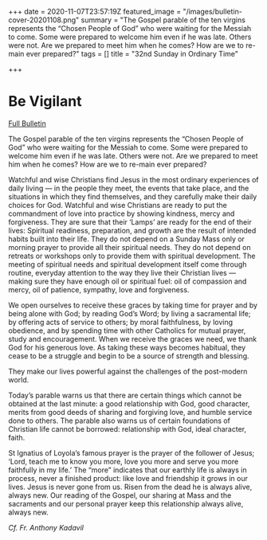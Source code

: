 +++
date = 2020-11-07T23:57:19Z
featured_image = "/images/bulletin-cover-20201108.png"
summary = "The Gospel parable of the ten virgins represents the “Chosen People of God” who were waiting for the Messiah to come. Some were prepared to welcome him even if he was late. Others were not. Are we prepared to meet him when he comes? How are we to re-main ever prepared?"
tags = []
title = "32nd Sunday in Ordinary Time"

+++
# Be Vigilant

[Full Bulletin](http://nebula.wsimg.com/4c09924fc3e6832a70fab78ebe179d86?AccessKeyId=2AF9533DEE1BA9433B58&disposition=0&alloworigin=1)

The Gospel parable of the ten virgins represents the “Chosen People of God” who were waiting for the Messiah to come. Some were prepared to welcome him even if he was late. Others were not. Are we prepared to meet him when he comes? How are we to re-main ever prepared?

Watchful and wise Christians find Jesus in the most ordinary experiences of daily living — in the people they meet, the events that take place, and the situations in which they find themselves, and they carefully make their daily choices for God. Watchful and wise Christians are ready to put the commandment of love into practice by showing kindness, mercy and forgiveness. They are sure that their ‘Lamps’ are ready for the end of their lives: Spiritual readiness, preparation, and growth are the result of intended habits built into their life. They do not depend on a Sunday Mass only or morning prayer to provide all their spiritual needs. They do not depend on retreats or workshops only to provide them with spiritual development. The meeting of spiritual needs and spiritual development itself come through routine, everyday attention to the way they live their Christian lives — making sure they have enough oil or spiritual fuel: oil of compassion and mercy, oil of patience, sympathy, love and forgiveness.

We open ourselves to receive these graces by taking time for prayer and by being alone with God; by reading God’s Word; by living a sacramental life; by offering acts of service to others; by moral faithfulness, by loving obedience, and by spending time with other Catholics for mutual prayer, study and encouragement. When we receive the graces we need, we thank God for his generous love. As taking these ways becomes habitual, they cease to be a struggle and begin to be a source of strength and blessing.

They make our lives powerful against the challenges of the post-modern world.

Today’s parable warns us that there are certain things which cannot be obtained at the last minute: a good relationship with God, good character, merits from good deeds of sharing and forgiving love, and humble service done to others. The parable also warns us of certain foundations of Christian life cannot be borrowed: relationship with God, ideal character, faith.

St Ignatius of Loyola’s famous prayer is the prayer of the follower of Jesus; ‘Lord, teach me to know you more, love you more and serve you more faithfully in my life.’ The “more” indicates that our earthly life is always in process, never a finished product: like love and friendship it grows in our lives. Jesus is never gone from us. Risen from the dead he is always alive, always new. Our reading of the Gospel, our sharing at Mass and the sacraments and our personal prayer keep this relationship always alive, always new.

_Cf. Fr. Anthony Kadavil_